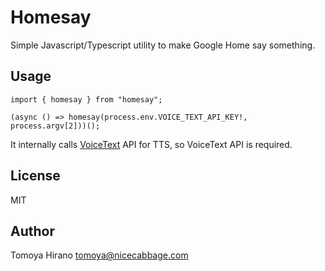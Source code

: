 # Homesay

Simple Javascript/Typescript utility to make Google Home say something.

## Usage

```
import { homesay } from "homesay";

(async () => homesay(process.env.VOICE_TEXT_API_KEY!, process.argv[2]))();
```

It internally calls [VoiceText](https://cloud.voicetext.jp/webapi/docs/api) API for TTS, so VoiceText API is required.


## License

MIT

## Author

Tomoya Hirano <tomoya@nicecabbage.com>
